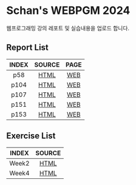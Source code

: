# Schan's WEBPGM 2024
웹프로그래밍 강의 레포트 및 실습내용을 업로드 합니다.

## Report List
|INDEX|SOURCE|PAGE|
|:---:|:---:|:---:|
| p58 | [HTML](/0910/Report/p58/index.html) | [WEB](https://schan-0.github.io/webpgm/0910/Report/p58/index.html) |
| p104 | [HTML](/0910/Report/p104/index.html) | [WEB](https://schan-0.github.io/webpgm/0910/Report/p104/index.html) |
| p107 | [HTML](/0924/Report/p107/p107_01.html) | [WEB](https://schan-0.github.io/webpgm/0924/Report/p107/p107_01.html) |
| p151  | [HTML](/0924/Report/p151/index.html) | [WEB](https://schan-0.github.io/webpgm/0924/Report/p151/index.html) |
| p153 | [HTML](/0924/Report/p153/p153_01.html) | [WEB](https://schan-0.github.io/webpgm/0924/Report/p153/p153_01.html) |

## Exercise List
|INDEX|SOURCE|
|:---:|:---:|
| Week2 | [HTML](/0910/0910.html) |
| Week4 | [HTML](/0924/FormTest.html) |
